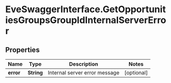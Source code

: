 # EveSwaggerInterface.GetOpportunitiesGroupsGroupIdInternalServerError

## Properties
Name | Type | Description | Notes
------------ | ------------- | ------------- | -------------
**error** | **String** | Internal server error message | [optional] 


